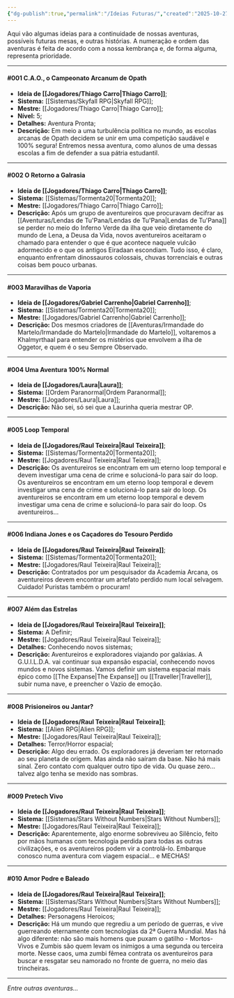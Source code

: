 ```yaml
---
{"dg-publish":true,"permalink":"/Ideias Futuras/","created":"2025-10-27T18:09:50.965-03:00"}
---
```


Aqui vão algumas ideias para a continuidade de nossas aventuras, possíveis futuras mesas, e outras histórias.
A numeração e ordem das aventuras é feita de acordo com a nossa kembrança e, de forma alguma, representa prioridade.

--- 
#### \#001 C.A.O., o Campeonato Arcanum de Opath
- **Ideia de [[Jogadores/Thiago Carro\|Thiago Carro]]**;
- **Sistema:** [[Sistemas/Skyfall RPG\|Skyfall RPG]];
- **Mestre:** [[Jogadores/Thiago Carro\|Thiago Carro]];
- **Nível:** 5;
- **Detalhes:** Aventura Pronta;
- **Descrição:** Em meio a uma turbulência política no mundo, as escolas arcanas de Opath decidem se unir em uma competição saudável e 100% segura! Entremos nessa aventura, como alunos de uma dessas escolas a fim de defender a sua pátria estudantil.
---
#### \#002 O Retorno a Galrasia
- **Ideia de [[Jogadores/Thiago Carro\|Thiago Carro]]**;
- **Sistema:** [[Sistemas/Tormenta20\|Tormenta20]];
- **Mestre:** [[Jogadores/Thiago Carro\|Thiago Carro]];
- **Descrição:** Após um grupo de aventureiros que procuravam decifrar as [[Aventuras/Lendas de Tu'Pana/Lendas de Tu'Pana\|Lendas de Tu'Pana]] se perder no meio do Inferno Verde da ilha que veio diretamente do mundo de Lena, a Deusa da Vida, novos aventureiros aceitaram o chamado para entender o que é que acontece naquele vulcão adormecido e o que os antigos Eiradaan escondiam. Tudo isso, é claro, enquanto enfrentam dinossauros colossais, chuvas torrenciais e outras coisas bem pouco urbanas.
---
#### \#003 Maravilhas de Vaporia
- **Ideia de [[Jogadores/Gabriel Carrenho\|Gabriel Carrenho]]**;
- **Sistema:** [[Sistemas/Tormenta20\|Tormenta20]];
- **Mestre:** [[Jogadores/Gabriel Carrenho\|Gabriel Carrenho]];
- **Descrição:** Dos mesmos criadores de [[Aventuras/Irmandade do Martelo/Irmandade do Martelo\|Irmandade do Martelo]], voltaremos a Khalmyrthaal para entender os mistérios que envolvem a ilha de Oggetor, e quem é o seu Sempre Observado.
---
#### \#004 Uma Aventura 100% Normal
- **Ideia de [[Jogadores/Laura\|Laura]]**;
- **Sistema:** [[Ordem Paranormal\|Ordem Paranormal]];
- **Mestre:** [[Jogadores/Laura\|Laura]];
- **Descrição:** Não sei, só sei que a Laurinha queria mestrar OP.
---
#### \#005 Loop Temporal
- **Ideia de [[Jogadores/Raul Teixeira\|Raul Teixeira]]**;
- **Sistema:** [[Sistemas/Tormenta20\|Tormenta20]];
- **Mestre:** [[Jogadores/Raul Teixeira\|Raul Teixeira]];
- **Descrição:** Os aventureiros se encontram em um eterno loop temporal e devem investigar uma cena de crime e solucioná-lo para sair do loop. Os aventureiros se encontram em um eterno loop temporal e devem investigar uma cena de crime e solucioná-lo para sair do loop. Os aventureiros se encontram em um eterno loop temporal e devem investigar uma cena de crime e solucioná-lo para sair do loop. Os aventureiros...
---
#### \#006 Indiana Jones e os Caçadores do Tesouro Perdido
- **Ideia de [[Jogadores/Raul Teixeira\|Raul Teixeira]]**;
- **Sistema:** [[Sistemas/Tormenta20\|Tormenta20]];
- **Mestre:** [[Jogadores/Raul Teixeira\|Raul Teixeira]];
- **Descrição:** Contratados por um pesquisador da Academia Arcana, os aventureiros devem encontrar um artefato perdido num local selvagem. Cuidado! Puristas também o procuram!
---
#### \#007 Além das Estrelas
- **Ideia de [[Jogadores/Raul Teixeira\|Raul Teixeira]]**;
- **Sistema:** A Definir;
- **Mestre:** [[Jogadores/Raul Teixeira\|Raul Teixeira]];
- **Detalhes:** Conhecendo novos sistemas;
- **Descrição:** Aventureiros e exploradores viajando por galáxias. A G.U.I.L.D.A. vai continuar sua expansão espacial, conhecendo novos mundos e novos sistemas. Vamos definir um sistema espacial mais épico como [[The Expanse\|The Expanse]] ou [[Traveller\|Traveller]], subir numa nave, e preencher o Vazio de emoção.
---
#### \#008 Prisioneiros ou Jantar?
- **Ideia de [[Jogadores/Raul Teixeira\|Raul Teixeira]]**;
- **Sistema:** [[Alien RPG\|Alien RPG]];
- **Mestre:** [[Jogadores/Raul Teixeira\|Raul Teixeira]];
- **Detalhes:** Terror/Horror espacial;
- **Descrição:** Algo deu errado. Os exploradores já deveriam ter retornado ao seu planeta de origem. Mas ainda não saíram da base. Não há mais sinal. Zero contato com qualquer outro tipo de vida. Ou quase zero... talvez algo tenha se mexido nas sombras.
- ---
#### \#009 Pretech Vivo
- **Ideia de [[Jogadores/Raul Teixeira\|Raul Teixeira]]**;
- **Sistema:** [[Sistemas/Stars Without Numbers\|Stars Without Numbers]];
- **Mestre:** [[Jogadores/Raul Teixeira\|Raul Teixeira]];
- **Descrição:** Aparentemente, algo enorme sobreviveu ao Silêncio, feito por mãos humanas com tecnologia perdida para todas as outras civilizações, e os aventureiros podem vir a controlá-lo. Embarque conosco numa aventura com viagem espacial... e MECHAS!
---
#### \#010 Amor Podre e Baleado
- **Ideia de [[Jogadores/Raul Teixeira\|Raul Teixeira]]**;
- **Sistema:** [[Sistemas/Stars Without Numbers\|Stars Without Numbers]];
- **Mestre:** [[Jogadores/Raul Teixeira\|Raul Teixeira]];
- **Detalhes:** Personagens Heroicos;
- **Descrição:** Há um mundo que regrediu a um período de guerras, e vive guerreando eternamente com tecnologias da 2ª Guerra Mundial. Mas há algo diferente: não são mais homens que puxam o gatilho - Mortos-Vivos e Zumbis são quem levam os inimigos a uma segunda ou terceira morte. Nesse caos, uma zumbi fêmea contrata os aventureiros para buscar e resgatar seu namorado no fronte de guerra, no meio das trincheiras.
---
*Entre outras aventuras...*